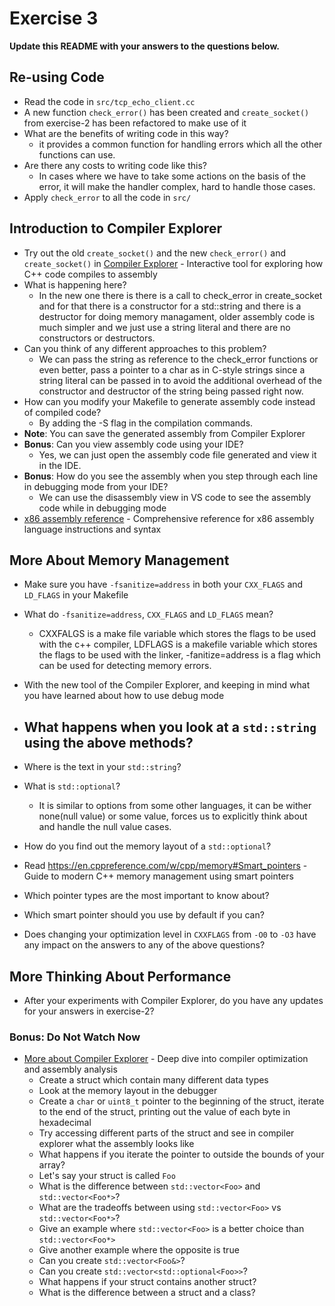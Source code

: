 # Exercise 3

**Update this README with your answers to the questions below.**

## Re-using Code

- Read the code in `src/tcp_echo_client.cc`
- A new function `check_error()` has been created and `create_socket()` from 
  exercise-2 has been refactored to make use of it
- What are the benefits of writing code in this way?
  - it provides a common function for handling errors which all the other functions can use.
- Are there any costs to writing code like this?
  - In cases where we have to take some actions on the basis of the error, it will make the handler complex, hard to handle those cases.
- Apply `check_error` to all the code in `src/`

## Introduction to Compiler Explorer

- Try out the old `create_socket()` and the new `check_error()` and 
  `create_socket()` in [Compiler Explorer](https://godbolt.org) - Interactive 
  tool for exploring how C++ code compiles to assembly
- What is happening here?
  - In the new one there is there is a call to check_error in create_socket and for that there is a constructor for a std::string and there is a destructor for doing memory managament, older assembly code is much simpler and we just use a string literal and there are no constructors or destructors.
- Can you think of any different approaches to this problem?
  - We can pass the string as reference to the check_error functions or even better, pass a pointer to a char as in C-style strings since a string literal can be passed in to avoid the additional overhead of the constructor and destructor of the string being passed right now.
- How can you modify your Makefile to generate assembly code instead of
  compiled code?
  - By adding the -S flag in the compilation commands.
- **Note**: You can save the generated assembly from Compiler Explorer
- **Bonus**: Can you view assembly code using your IDE?
  - Yes, we can just open the assembly code file generated and view it in the IDE.
- **Bonus**: How do you see the assembly when you step through each line in
  debugging mode from your IDE?
  - We can use the disassembly view in VS code to see the assembly code while in debugging mode
- [x86 assembly reference](http://ref.x86asm.net/) - Comprehensive reference 
  for x86 assembly language instructions and syntax

## More About Memory Management

- Make sure you have `-fsanitize=address` in both your `CXX_FLAGS` and 
  `LD_FLAGS` in your Makefile
- What do `-fsanitize=address`, `CXX_FLAGS` and `LD_FLAGS` mean?
  - CXXFALGS is a make file variable which stores the flags to be used with the c++ compiler, LDFLAGS is a makefile variable which stores the flags to be used with the linker, -fanitize=address is a flag which can be used for detecting memory errors.
- With the new tool of the Compiler Explorer, and keeping in mind what you 
  have learned about how to use debug mode
- What happens when you look at a `std::string` using the above methods?
  - 
- Where is the text in your `std::string`?
- What is `std::optional`?
  - It is similar to options from some other languages, it can be wither none(null value) or some value, forces us to explicitly think about and handle the null value cases.
- How do you find out the memory layout of a `std::optional`?

- Read https://en.cppreference.com/w/cpp/memory#Smart_pointers - Guide to 
  modern C++ memory management using smart pointers
- Which pointer types are the most important to know about?
- Which smart pointer should you use by default if you can?
- Does changing your optimization level in `CXXFLAGS` from `-O0` to `-O3` have
  any impact on the answers to any of the above questions?

## More Thinking About Performance

- After your experiments with Compiler Explorer, do you have any updates for
  your answers in exercise-2?

### Bonus: Do Not Watch Now 

- [More about Compiler Explorer](https://www.youtube.com/watch?v=bSkpMdDe4g4) - 
  Deep dive into compiler optimization and assembly analysis
  - Create a struct which contain many different data types
  - Look at the memory layout in the debugger
  - Create a `char` or `uint8_t` pointer to the beginning of the struct, 
    iterate to the end of the struct, printing out the value of each byte in 
    hexadecimal
  - Try accessing different parts of the struct and see in compiler explorer
    what the assembly looks like
  - What happens if you iterate the pointer to outside the bounds of your
    array?
  - Let's say your struct is called `Foo`
  - What is the difference between `std::vector<Foo>` and `std::vector<Foo*>`?
  - What are the tradeoffs between using `std::vector<Foo>` vs 
    `std::vector<Foo*>`? 
  - Give an example where `std::vector<Foo>` is a better choice than 
    `std::vector<Foo*>`
  - Give another example where the opposite is true
  - Can you create `std::vector<Foo&>`? 
  - Can you create `std::vector<std::optional<Foo>>`?
  - What happens if your struct contains another struct?
  - What is the difference between a struct and a class?